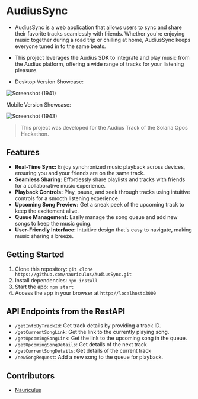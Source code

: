 # AudiusSync

- AudiusSync is a web application that allows users to sync and share their favorite tracks seamlessly with friends. Whether you're enjoying music together during a road trip or chilling at home, AudiusSync keeps everyone tuned in to the same beats.
- This project leverages the Audius SDK to integrate and play music from the Audius platform, offering a wide range of tracks for your listening pleasure.

- Desktop Version Showcase:

![Screenshot (1941)](https://github.com/nauriculus/AudiusSync/assets/24634581/ffdfe146-ffed-4898-a0e7-abaeb9fe35b8)

Mobile Version Showcase:

![Screenshot (1943)](https://github.com/nauriculus/AudiusSync/assets/24634581/656c5ed7-3d25-43d1-89d1-f8cbf1aeef96)

> This project was developed for the Audius Track of the Solana Opos Hackathon.

## Features
- **Real-Time Sync:** Enjoy synchronized music playback across devices, ensuring you and your friends are on the same track.
- **Seamless Sharing:** Effortlessly share playlists and tracks with friends for a collaborative music experience.
- **Playback Controls:** Play, pause, and seek through tracks using intuitive controls for a smooth listening experience.
- **Upcoming Song Preview:** Get a sneak peek of the upcoming track to keep the excitement alive.
- **Queue Management:** Easily manage the song queue and add new songs to keep the music going.
- **User-Friendly Interface:** Intuitive design that's easy to navigate, making music sharing a breeze.

## Getting Started

1. Clone this repository: `git clone https://github.com/nauriculus/AudiusSync.git`
2. Install dependencies: `npm install`
3. Start the app: `npm start`
4. Access the app in your browser at `http://localhost:3000`

## API Endpoints from the RestAPI

- `/getInfoByTrackId`: Get track details by providing a track ID.
- `/getCurrentSongLink`: Get the link to the currently playing song.
- `/getUpcomingSongLink`: Get the link to the upcoming song in the queue.
- `/getUpcomingSongDetails`: Get details of the next track
- `/getCurrentSongDetails`: Get details of the current track
- `/newSongRequest`: Add a new song to the queue for playback.

## Contributors
- [Nauriculus](https://github.com/nauriculus)
